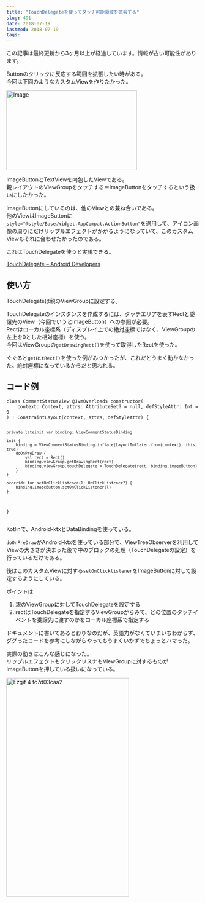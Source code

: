 ```yaml
---
title: "TouchDelegateを使ってタッチ可能領域を拡張する"
slug: 491
date: 2018-07-19
lastmod: 2018-07-19
tags: 
---
```


<div id="wppda_alert">この記事は最終更新から3ヶ月以上が経過しています。情報が古い可能性があります。</div><p>Buttonのクリックに反応する範囲を拡張したい時がある。<br />
今回は下図のようなカスタムViewを作りたかった。</p>
<p><img src="https://android.gcreate.jp/wp-content/uploads/2018/07/9d36ae5e6c479a30c23256adcd5ddd19.png" alt="Image" title="サンプルイメージ.png" border="0" width="341" height="207" /></p>
<p>ImageButtonとTextViewを内包したViewである。<br />
親レイアウトのViewGroupをタッチする＝ImageButtonをタッチするという扱いにしたかった。</p>
<p>ImageButtonにしているのは、他のViewとの兼ね合いである。<br />
他のViewはImageButtonに<code>style="@style/Base.Widget.AppCompat.ActionButton"</code>を適用して、アイコン画像の周りにだけリップルエフェクトがかかるようになっていて、このカスタムViewもそれに合わせたかったのである。</p>
<p>これはTouchDelegateを使うと実現できる。</p>
<p><a href="https://developer.android.com/reference/android/view/TouchDelegate">TouchDelegate &#8211; Android Developers</a></p>
<h2>使い方</h2>
<p>TouchDelegateは親のViewGroupに設定する。</p>
<p>TouchDelegateのインスタンスを作成するには、タッチエリアを表すRectと委譲先のView（今回でいうとImageButton）への参照が必要。<br />
Rectはローカル座標系（ディスプレイ上での絶対座標ではなく、ViewGroupの左上を0とした相対座標）を使う。<br />
今回はViewGroupの<code>getDrawingRect()</code>を使って取得したRectを使った。</p>
<p>ぐぐると<code>getHitRect()</code>を使った例がみつかったが、これだとうまく動かなかった。絶対座標になっているからだと思われる。</p>
<h2>コード例</h2>
<pre><code>class CommentStatusView @JvmOverloads constructor(
    context: Context, attrs: AttributeSet? = null, defStyleAttr: Int = 0
) : ConstraintLayout(context, attrs, defStyleAttr) {

    private lateinit var binding: ViewCommentStatusBinding

    init {
        binding = ViewCommentStatusBinding.inflate(LayoutInflater.from(context), this, true)
        doOnPreDraw {
            val rect = Rect()
            binding.viewGroup.getDrawingRect(rect)
            binding.viewGroup.touchDelegate = TouchDelegate(rect, binding.imageButton)
        }
    }

    override fun setOnClickListener(l: OnClickListener?) {
        binding.imageButton.setOnClickListener(l)
    }

}
</code></pre>
<p>Kotlinで、Android-ktxとDataBindingを使っている。</p>
<p><code>doOnPreDraw</code>がAndroid-ktxを使っている部分で、ViewTreeObserverを利用してViewの大きさが決まった後で中のブロックの処理（TouchDelegateの設定）を行っているだけである。</p>
<p>後はこのカスタムViewに対する<code>setOnClicklistener</code>をImageButtonに対して設定するようにしている。</p>
<p>ポイントは</p>
<ol>
<li>親のViewGroupに対してTouchDelegateを設定する</li>
<li>rectはTouchDelegateを指定するViewGroupからみて、どの位置のタッチイベントを委譲先に渡すのかをローカル座標系で指定する</li>
</ol>
<p>ドキュメントに書いてあるとおりなのだが、英語力がなくていまいちわからず、ググったコードを参考にしながらやってもうまくいかずでちょっとハマった。</p>
<p>実際の動きはこんな感じになった。<br />
リップルエフェクトもクリックリスナもViewGroupに対するものがImageButtonを押している扱いになっている。</p>
<p><img src="https://android.gcreate.jp/wp-content/uploads/2018/07/ezgif-4-fc7d03caa2.gif" alt="Ezgif 4 fc7d03caa2" title="使用例" border="0" width="320" height="569" /></p>

  